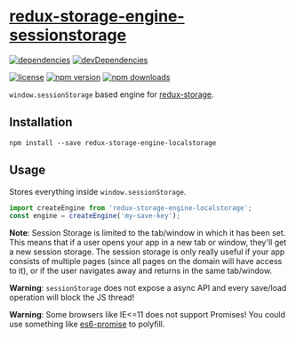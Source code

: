 # [redux-storage-engine-sessionstorage][]

[![dependencies](https://david-dm.org/bmatcuk/redux-storage-engine-sessionstorage.svg)](https://david-dm.org/bmatcuk/redux-storage-engine-sessionstorage)
[![devDependencies](https://david-dm.org/bmatcuk/redux-storage-engine-sessionstorage/dev-status.svg)](https://david-dm.org/bmatcuk/redux-storage-engine-sessionstorage#info=devDependencies)

[![license](https://img.shields.io/npm/l/redux-storage-engine-localstorage.svg?style=flat-square)](https://www.npmjs.com/package/redux-storage-engine-localstorage)
[![npm version](https://img.shields.io/npm/v/redux-storage-engine-localstorage.svg?style=flat-square)](https://www.npmjs.com/package/redux-storage-engine-localstorage)
[![npm downloads](https://img.shields.io/npm/dm/redux-storage-engine-localstorage.svg?style=flat-square)](https://www.npmjs.com/package/redux-storage-engine-localstorage)

`window.sessionStorage` based engine for [redux-storage][].

## Installation

    npm install --save redux-storage-engine-localstorage

## Usage

Stores everything inside `window.sessionStorage`.

```js
import createEngine from 'redux-storage-engine-localstorage';
const engine = createEngine('my-save-key');
```

**Note**: Session Storage is limited to the tab/window in which it has been set.
This means that if a user opens your app in a new tab or window, they'll get a
new session storage. The session storage is only really useful if your app
consists of multiple pages (since all pages on the domain will have access to
it), or if the user navigates away and returns in the same tab/window.

**Warning**: `sessionStorage` does not expose a async API and every save/load
operation will block the JS thread!

**Warning**: Some browsers like IE<=11 does not support Promises! You could
use something like [es6-promise][] to polyfill.

  [redux-storage]: https://github.com/michaelcontento/redux-storage
  [redux-storage-engine-sessionstorage]: https://github.com/bmatcuk/redux-storage-engine-sessionstorage
  [es6-promise]: https://github.com/stefanpenner/es6-promise

